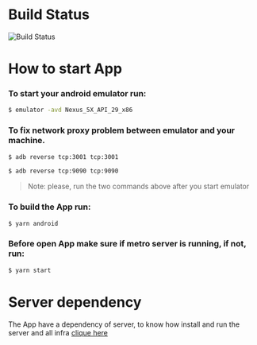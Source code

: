 # Build Status

![Build Status](https://build.appcenter.ms/v0.1/apps/01b891ff-8cdd-4ed2-9e9a-6e2c5ae1e3ea/branches/master/badge)

# How to start App

### To start your android emulator run:

```sh
$ emulator -avd Nexus_5X_API_29_x86
```

### To fix network proxy problem between emulator and your machine.

```sh
$ adb reverse tcp:3001 tcp:3001
```

```sh
$ adb reverse tcp:9090 tcp:9090
```

> Note: please, run the two commands above after you start emulator

### To build the App run:

```sh
$ yarn android
```

### Before open App make sure if metro server is running, if not, run:

```sh
$ yarn start
```

# Server dependency

The App have a dependency of server, to know how install and run the server and all infra [clique here](https://github.com/pedroSoaresll/server-cabeleireiro)
